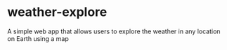 # weather-explore
A simple web app that allows users to explore the weather in any location on Earth using a map
